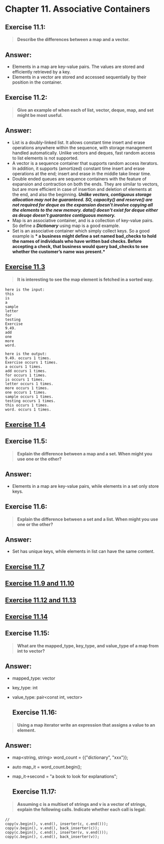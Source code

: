 # Chapter 11. Associative Containers

## Exercise 11.1: 
> #### Describe the differences between a map and a vector.

## Answer:
- Elements in a map are key-value pairs. The values are stored and efficiently retrieved by a key.
- Elements in a vector are stored and accessed sequentially by their position in the container.

## Exercise 11.2: 
> #### Give an example of when each of list, vector, deque, map, and set might be most useful.

## Answer:
- List is a doubly-linked list. It allows constant time insert and erase operations anywhere within the sequence, with storage management handled automatically. Unlike vectors and deques, fast random access to list elements is not supported.
- A vector is a sequence container that supports random access iterators. In addition, it supports (amortized) constant time insert and erase operations at the end; insert and erase in the middle take linear time.
- Double ended queues are sequence containers with the feature of expansion and contraction on both the ends. They are similar to vectors, but are more efficient in case of insertion and deletion of elements at the end, and also the beginning. __*Unlike vectors, contiguous storage allocation may not be guaranteed. SO, capacity() and reserve() are not required for deque as the expansion doesn't involve copying all the elements to the new memory. data() doesn't exist for deque either as deuqe doesn't guarantee contiguous memory.*__
- Map is an associative container, and is a collection of key-value pairs. So define a __*Dictionary*__ using map is a good example.
- Set is an associative container which simply collect keys. So a good example is __* a business might define a set named bad_checks to hold the names of individuals who have written bad checks. Before accepting a check, that business would query bad_checks to see whether the customer’s name was present.*__

## [Exercise 11.3](https://github.com/hoilus/Cpp-Primer-5th-Ed-Solutions/blob/master/Chapter%2011-Associative%20Containers/ex11_03.cpp)

> #### It is interesting to see the map element is fetched in a sorted way.
```
here is the input:
this 
is
a
sample
letter
for
testing
Exercise
9.49.
add
one
more
word.
```
```
here is the output:
9.49. occurs 1 times.
Exercise occurs 1 times.
a occurs 1 times.
add occurs 1 times.
for occurs 1 times.
is occurs 1 times.
letter occurs 1 times.
more occurs 1 times.
one occurs 1 times.
sample occurs 1 times.
testing occurs 1 times.
this occurs 1 times.
word. occurs 1 times.
```

## [Exercise 11.4](https://github.com/hoilus/Cpp-Primer-5th-Ed-Solutions/blob/master/Chapter%2011-Associative%20Containers/ex11_04.cpp)

## Exercise 11.5: 
> #### Explain the difference between a map and a set. When might you use one or the other?

## Answer:
- Elements in a map are key-value pairs, while elements in a set only store keys.

## Exercise 11.6: 
> #### Explain the difference between a set and a list. When might you use one or the other?

## Answer:
- Set has unique keys, while elements in list can have the same content.

## [Exercise 11.7](https://github.com/hoilus/Cpp-Primer-5th-Ed-Solutions/blob/master/Chapter%2011-Associative%20Containers/ex11_07.cpp)

## [Exercise 11.9 and 11.10](https://github.com/hoilus/Cpp-Primer-5th-Ed-Solutions/blob/master/Chapter%2011-Associative%20Containers/ex11_09_10.cpp)

## [Exercise 11.12 and 11.13](https://github.com/hoilus/Cpp-Primer-5th-Ed-Solutions/blob/master/Chapter%2011-Associative%20Containers/ex11_12_13.cpp)

## [Exercise 11.14](https://github.com/hoilus/Cpp-Primer-5th-Ed-Solutions/blob/master/Chapter%2011-Associative%20Containers/ex11_14.cpp)

## Exercise 11.15: 
> #### What are the mapped_type, key_type, and value_type of a map from int to vector<int>?

## Answer:
- mapped_type: vector<int>
- key_type: int
- value_type: pair<const int, vector<int>>
  
  ## Exercise 11.16: 
> #### Using a map iterator write an expression that assigns a value to an element.

## Answer:
- map<string, string> word_count = {{"dictionary", "xxx"}};
- auto map_it = word_count.begin();
- map_it->second = "a book to look for explanations";

  ## Exercise 11.17: 
> #### Assuming c is a multiset of strings and v is a vector of strings, explain the following calls. Indicate whether each call is legal:

```
// 
copy(v.begin(), v.end(), inserter(c, c.end()));
copy(v.begin(), v.end(), back_inserter(c));
copy(c.begin(), c.end(), inserter(v, v.end()));
copy(c.begin(), c.end(), back_inserter(v));
```
